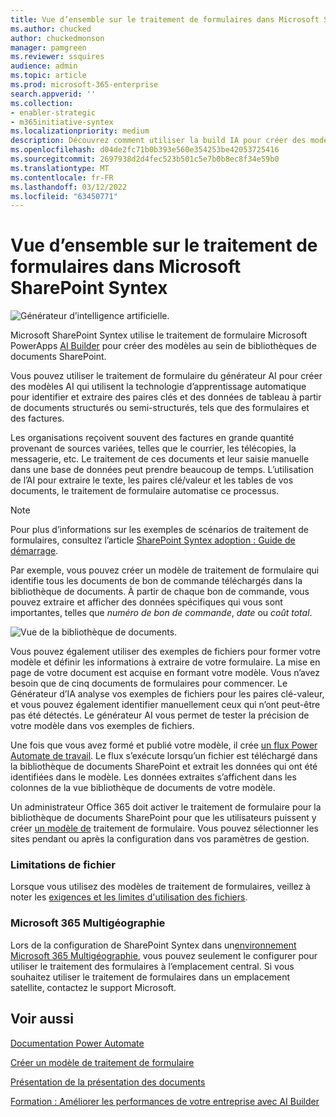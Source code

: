 ```yaml
---
title: Vue d’ensemble sur le traitement de formulaires dans Microsoft SharePoint Syntex
ms.author: chucked
author: chuckedmonson
manager: pamgreen
ms.reviewer: ssquires
audience: admin
ms.topic: article
ms.prod: microsoft-365-enterprise
search.appverid: ''
ms.collection:
- enabler-strategic
- m365initiative-syntex
ms.localizationpriority: medium
description: Découvrez comment utiliser la build IA pour créer des modèles de traitement de formulaires dans Microsoft SharePoint Syntex.
ms.openlocfilehash: d04de2fc71b0b393e560e354253be42053725416
ms.sourcegitcommit: 2697938d2d4fec523b501c5e7b0b8ec8f34e59b0
ms.translationtype: MT
ms.contentlocale: fr-FR
ms.lasthandoff: 03/12/2022
ms.locfileid: "63450771"
---
```

# <a name="form-processing-overview-in-microsoft-sharepoint-syntex"></a>Vue d’ensemble sur le traitement de formulaires dans Microsoft SharePoint Syntex

 ![Générateur d’intelligence artificielle.](../media/content-understanding/ai-builder.png)</br>

Microsoft SharePoint Syntex utilise le traitement de formulaire Microsoft PowerApps [AI Builder](/ai-builder/overview) pour créer des modèles au sein de bibliothèques de documents SharePoint.

Vous pouvez utiliser le traitement de formulaire du générateur AI pour créer des modèles AI qui utilisent la technologie d’apprentissage automatique pour identifier et extraire des paires clés et des données de tableau à partir de documents structurés ou semi-structurés, tels que des formulaires et des factures.

Les organisations reçoivent souvent des factures en grande quantité provenant de sources variées, telles que le courrier, les télécopies, la messagerie, etc. Le traitement de ces documents et leur saisie manuelle dans une base de données peut prendre beaucoup de temps. L’utilisation de l’AI pour extraire le texte, les paires clé/valeur et les tables de vos documents, le traitement de formulaire automatise ce processus. 

> [!NOTE]
> Pour plus d’informations sur les exemples de scénarios de traitement de formulaires, consultez l’article [SharePoint Syntex adoption : Guide de démarrage](./adoption-getstarted.md).

Par exemple, vous pouvez créer un modèle de traitement de formulaire qui identifie tous les documents de bon de commande téléchargés dans la bibliothèque de documents. À partir de chaque bon de commande, vous pouvez extraire et afficher des données spécifiques qui vous sont importantes, telles que *numéro de bon de commande*, *date* ou *coût total*.

![Vue de la bibliothèque de documents.](../media/content-understanding/doc-lib-done.png)</br>  

Vous pouvez également utiliser des exemples de fichiers pour former votre modèle et définir les informations à extraire de votre formulaire. La mise en page de votre document est acquise en formant votre modèle. Vous n’avez besoin que de cinq documents de formulaires pour commencer. Le Générateur d’IA analyse vos exemples de fichiers pour les paires clé-valeur, et vous pouvez également identifier manuellement ceux qui n’ont peut-être pas été détectés.  Le générateur AI vous permet de tester la précision de votre modèle dans vos exemples de fichiers.

Une fois que vous avez formé et publié votre modèle, il crée [un flux Power Automate de travail](/power-automate/getting-started). Le flux s’exécute lorsqu’un fichier est téléchargé dans la bibliothèque de documents SharePoint et extrait les données qui ont été identifiées dans le modèle. Les données extraites s’affichent dans les colonnes de la vue bibliothèque de documents de votre modèle.

Un administrateur Office 365 doit activer le traitement de [](./set-up-content-understanding.md) formulaire pour la bibliothèque de documents SharePoint pour que les utilisateurs puissent y créer [un modèle de](create-a-form-processing-model.md) traitement de formulaire. Vous pouvez sélectionner les sites pendant ou après la configuration dans vos paramètres de gestion.

### <a name="file-limitations"></a>Limitations de fichier

Lorsque vous utilisez des modèles de traitement de formulaires, veillez à noter les [exigences et les limites d'utilisation des fichiers](/ai-builder/form-processing-model-requirements).

### <a name="multi-geo-environments"></a>Microsoft 365 Multigéographie

Lors de la configuration de SharePoint Syntex dans un[environnement Microsoft 365 Multigéographie](../enterprise/microsoft-365-multi-geo.md), vous pouvez seulement le configurer pour utiliser le traitement des formulaires à l’emplacement central. Si vous souhaitez utiliser le traitement de formulaires dans un emplacement satellite, contactez le support Microsoft.






## <a name="see-also"></a>Voir aussi
  
[Documentation Power Automate](/power-automate/)

[Créer un modèle de traitement de formulaire](create-a-form-processing-model.md)

[Présentation de la présentation des documents](document-understanding-overview.md)

[Formation : Améliorer les performances de votre entreprise avec AI Builder](/learn/paths/improve-business-performance-ai-builder/?source=learn)
